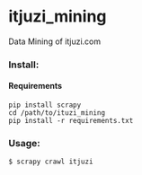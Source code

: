 itjuzi_mining
=============

Data Mining of itjuzi.com

### Install:

#### Requirements

```
pip install scrapy
cd /path/to/ituzi_mining
pip install -r requirements.txt
```

### Usage:

```
$ scrapy crawl itjuzi
```
